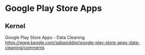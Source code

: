 # Google Play Store Apps
## Kernel 
Google Play Store Apps - Data Cleaning
<br>https://www.kaggle.com/sabasiddiqi/google-play-store-apps-data-cleaning/comments
